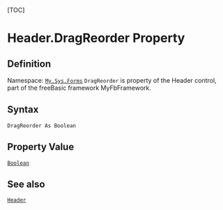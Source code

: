 [TOC]
# Header.DragReorder Property

## Definition
Namespace: [`My.Sys.Forms`](My.Sys.Forms.md)
`DragReorder` is property of the Header control, part of the freeBasic framework MyFbFramework.
## Syntax
```freeBasic
DragReorder As Boolean
```
## Property Value
[`Boolean`]("https://www.freebasic.net/wiki/KeyPgBoolean")
## See also
[`Header`](Header.md)
